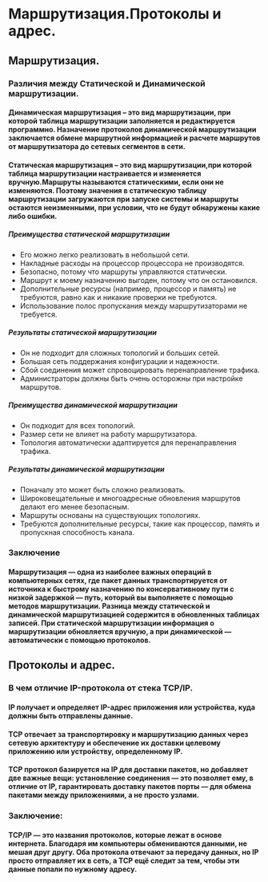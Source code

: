 # Маршрутизация.Протоколы и адрес.

## Маршрутизация.
### Различия между Статической и Динамической маршрутизации.
#### Динамическая маршрутизация – это вид маршрутизации, при которой таблица маршрутизации заполняется и редактируется программно. Назначение протоколов динамической маршрутизации заключается обмене маршрутной информацией и расчете маршрутов от маршрутизатора до сетевых сегментов в сети.
#### Статическая маршрутизация –  это вид маршрутизации,при которой таблица маршрутизации настраивается и изменяется вручную.Маршруты называются статическими, если они не изменяются. Поэтому значения в статическую таблицу маршрутизации загружаются при запуске системы и маршруты остаются неизменными, при условии, что не будут обнаружены какие либо ошибки.

##### Преимущества статической маршрутизации
- Его можно легко реализовать в небольшой сети.
- Накладные расходы на процессор процессора не производятся.
- Безопасно, потому что маршруты управляются статически.
- Маршрут к моему назначению выгоден, потому что он остановился.
- Дополнительные ресурсы (например, процессор и память) не требуются, равно как и никакие проверки не требуются.
- Использование полос пропускания между маршрутизаторами не требуется.
##### Результаты статической маршрутизации
- Он не подходит для сложных топологий и больших сетей.
- Большая сеть поддержания конфигурации и надежности.
- Сбой соединения может спровоцировать перенаправление трафика.
- Администраторы должны быть очень осторожны при настройке маршрутов.
##### Преимущества динамической маршрутизации
- Он подходит для всех топологий.
- Размер сети не влияет на работу маршрутизатора.
- Топология автоматически адаптируется для перенаправления трафика.
##### Результаты динамической маршрутизации
- Поначалу это может быть сложно реализовать.
- Широковещательные и многоадресные обновления маршрутов делают его менее безопасным.
- Маршруты основаны на существующих топологиях.
- Требуются дополнительные ресурсы, такие как процессор, память и пропускная способность канала.
### Заключение
#### Маршрутизация —  одна из наиболее важных операций в компьютерных сетях, где пакет данных транспортируется от источника к быстрому назначению по консервативному пути с низкой задержкой —  путь, который вы выполняете с помощью методов маршрутизации. Разница между статической и динамической маршрутизацией содержится в обновленных таблицах записей. При статической маршрутизации информация о маршрутизации обновляется вручную, а при динамической —  автоматически с помощью протоколов.   


## Протоколы и адрес.
### В чем отличие IP-протокола от стека TCP/IP.
#### IP получает и определяет IP-адрес приложения или устройства, куда должны быть отправлены данные. 
#### TCP отвечает за транспортировку и маршрутизацию данных через сетевую архитектуру и обеспечение их доставки целевому приложению или устройству, определенному IP.
#### TCP протокол базируется на IP для доставки пакетов, но добавляет две важные вещи: установление соединения — это позволяет ему, в отличие от IP, гарантировать доставку пакетов порты — для обмена пакетами между приложениями, а не просто узлами.
### Заключение:
#### TCP/IP — это названия протоколов, которые лежат в основе интернета. Благодаря им компьютеры обмениваются данными, не мешая друг другу. Оба протокола отвечают за передачу данных, но IP просто отправляет их в сеть, а TCP ещё следит за тем, чтобы эти данные попали по нужному адресу.

